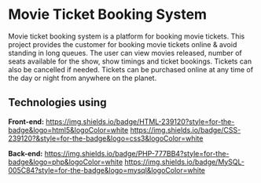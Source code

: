 
# Movie Ticket Booking System

Movie ticket booking system is a platform for booking movie tickets. This
project provides the customer for booking movie tickets online & avoid
standing in long queues. The user can view movies released, number of seats
available for the show, show timings and ticket bookings. Tickets can also be
cancelled if needed. Tickets can be purchased online at any time of the day or
night from anywhere on the planet.

## Technologies using

**Front-end:**  https://img.shields.io/badge/HTML-239120?style=for-the-badge&logo=html5&logoColor=white
                https://img.shields.io/badge/CSS-239120?&style=for-the-badge&logo=css3&logoColor=white

**Back-end:**   https://img.shields.io/badge/PHP-777BB4?style=for-the-badge&logo=php&logoColor=white
                https://img.shields.io/badge/MySQL-005C84?style=for-the-badge&logo=mysql&logoColor=white

